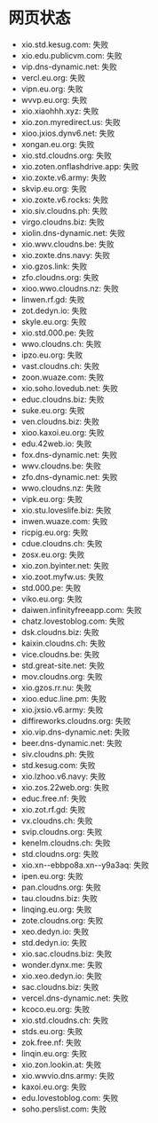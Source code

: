 # 网页状态
- xio.std.kesug.com: 失败
- xio.edu.publicvm.com: 失败
- vip.dns-dynamic.net: 失败
- vercl.eu.org: 失败
- vipn.eu.org: 失败
- wvvp.eu.org: 失败
- xio.xiaohhh.xyz: 失败
- xio.zon.myredirect.us: 失败
- xioo.jxios.dynv6.net: 失败
- xongan.eu.org: 失败
- xio.std.cloudns.org: 失败
- xio.zoten.onflashdrive.app: 失败
- xio.zoxte.v6.army: 失败
- skvip.eu.org: 失败
- xio.zoxte.v6.rocks: 失败
- xio.siv.cloudns.ph: 失败
- virgo.cloudns.biz: 失败
- xiolin.dns-dynamic.net: 失败
- xio.wwv.cloudns.be: 失败
- xio.zoxte.dns.navy: 失败
- xio.gzos.link: 失败
- zfo.cloudns.org: 失败
- xioo.wwo.cloudns.nz: 失败
- linwen.rf.gd: 失败
- zot.dedyn.io: 失败
- skyle.eu.org: 失败
- xio.std.000.pe: 失败
- wwo.cloudns.ch: 失败
- ipzo.eu.org: 失败
- vast.cloudns.ch: 失败
- zoon.wuaze.com: 失败
- xio.soho.lovedub.net: 失败
- educ.cloudns.biz: 失败
- suke.eu.org: 失败
- ven.cloudns.biz: 失败
- xioo.kaxoi.eu.org: 失败
- edu.42web.io: 失败
- fox.dns-dynamic.net: 失败
- wwv.cloudns.be: 失败
- zfo.dns-dynamic.net: 失败
- wwo.cloudns.nz: 失败
- vipk.eu.org: 失败
- xio.stu.loveslife.biz: 失败
- inwen.wuaze.com: 失败
- ricpig.eu.org: 失败
- cdue.cloudns.ch: 失败
- zosx.eu.org: 失败
- xio.zon.byinter.net: 失败
- xio.zoot.myfw.us: 失败
- std.000.pe: 失败
- viko.eu.org: 失败
- daiwen.infinityfreeapp.com: 失败
- chatz.lovestoblog.com: 失败
- dsk.cloudns.biz: 失败
- kaixin.cloudns.ch: 失败
- vice.cloudns.be: 失败
- std.great-site.net: 失败
- mov.cloudns.org: 失败
- xio.gzos.rr.nu: 失败
- xioo.educ.line.pm: 失败
- xio.jxsio.v6.army: 失败
- diffireworks.cloudns.org: 失败
- xio.vip.dns-dynamic.net: 失败
- beer.dns-dynamic.net: 失败
- siv.cloudns.ph: 失败
- std.kesug.com: 失败
- xio.lzhoo.v6.navy: 失败
- xio.zos.22web.org: 失败
- educ.free.nf: 失败
- xio.zot.rf.gd: 失败
- vx.cloudns.ch: 失败
- svip.cloudns.org: 失败
- kenelm.cloudns.ch: 失败
- std.cloudns.org: 失败
- xio.xn--ebbpo8a.xn--y9a3aq: 失败
- ipen.eu.org: 失败
- pan.cloudns.org: 失败
- tau.cloudns.biz: 失败
- linqing.eu.org: 失败
- zote.cloudns.org: 失败
- xeo.dedyn.io: 失败
- std.dedyn.io: 失败
- xio.sac.cloudns.biz: 失败
- wonder.dynx.me: 失败
- xio.xeo.dedyn.io: 失败
- sac.cloudns.biz: 失败
- vercel.dns-dynamic.net: 失败
- kcoco.eu.org: 失败
- xio.std.cloudns.ch: 失败
- stds.eu.org: 失败
- zok.free.nf: 失败
- linqin.eu.org: 失败
- xio.zon.lookin.at: 失败
- xio.wwvio.dns.army: 失败
- kaxoi.eu.org: 失败
- edu.lovestoblog.com: 失败
- soho.perslist.com: 失败
